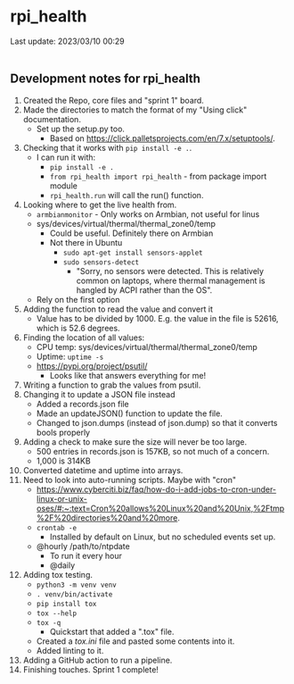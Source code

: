 # rpi_health

Last update: 2023/03/10 00:29
<br><br>

## Development notes for rpi_health

1. Created the Repo, core files and "sprint 1" board.
2. Made the directories to match the format of my "Using click" documentation.
    - Set up the setup.py too.
        - Based on https://click.palletsprojects.com/en/7.x/setuptools/.
3. Checking that it works with ` pip install -e . `.
    - I can run it with:
        - ` pip install -e . `
        - ` from rpi_health import rpi_health ` - from package import module
        - ` rpi_health.run ` will call the run() function.
4. Looking where to get the live health from.
    - ` armbianmonitor ` - Only works on Armbian, not useful for linus
    - sys/devices/virtual/thermal/thermal_zone0/temp
        - Could be useful. Definitely there on Armbian
        - Not there in Ubuntu
            - ` sudo apt-get install sensors-applet `
            - ` sudo sensors-detect `
                - "Sorry, no sensors were detected. This is relatively common on laptops, where thermal management is hangled by ACPI rather than the OS".
    - Rely on the first option
5. Adding the function to read the value and convert it
    - Value has to be divided by 1000. E.g. the value in the file is 52616, which is 52.6 degrees.
6. Finding the location of all values:
    - CPU temp: sys/devices/virtual/thermal/thermal_zone0/temp
    - Uptime: ` uptime -s `
    - https://pypi.org/project/psutil/
        - Looks like that answers everything for me!
7. Writing a function to grab the values from psutil.
8. Changing it to update a JSON file instead
    - Added a records.json file
    - Made an updateJSON() function to update the file.
    - Changed to json.dumps (instead of json.dump) so that it converts bools properly
9. Adding a check to make sure the size will never be too large.
    - 500 entries in records.json is 157KB, so not much of a concern.
    - 1,000 is 314KB
10. Converted datetime and uptime into arrays.
11. Need to look into auto-running scripts. Maybe with "cron"
    - https://www.cyberciti.biz/faq/how-do-i-add-jobs-to-cron-under-linux-or-unix-oses/#:~:text=Cron%20allows%20Linux%20and%20Unix,%2Ftmp%2F%20directories%20and%20more.
    - ` crontab -e `
        - Installed by default on Linux, but no scheduled events set up.
    - @hourly /path/to/ntpdate
        - To run it every hour
        - @daily
12. Adding tox testing.
    - ` python3 -m venv venv `
    - ` . venv/bin/activate `
    - ` pip install tox `
    - ` tox --help `
    - ` tox -q `
        - Quickstart that added a ".tox" file.
    - Created a *tox.ini* file and pasted some contents into it.
    - Added linting to it.
13. Adding a GitHub action to run a pipeline.
14. Finishing touches. Sprint 1 complete!
